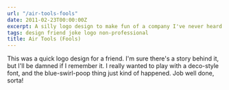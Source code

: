 ```yaml
---
url: "/air-tools-fools"
date: 2011-02-23T00:00:00Z
excerpt: A silly logo design to make fun of a company I've never heard of.
tags: design friend joke logo non-professional
title: Air Tools (Fools)
---
```


<amp-img width="575" height="410" layout="responsive" src="//labs.tomasino.org/assets/images/airtools.png" alt="Air Fools"></amp-img>

This was a quick logo design for a friend. I'm sure there's a story
behind it, but I'll be damned if I remember it. I really wanted to play
with a deco-style font, and the blue-swirl-poop thing just kind of
happened. Job well done, sorta!

